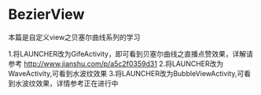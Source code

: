 # BezierView
本篇是自定义view之贝塞尔曲线系列的学习

1.将LAUNCHER改为GifeActivity，即可看到贝塞尔曲线之直播点赞效果，详解请参考  http://www.jianshu.com/p/a5c2f0359d31
2.将LAUNCHER改为WaveActivity,可看到水波纹效果
3.将LAUNCHER改为BubbleViewActivity,可看到水波纹效果，详情参考正在进行中
